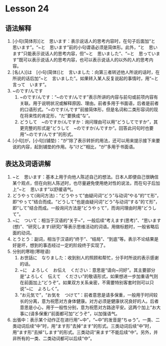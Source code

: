 # Lesson 24
## 语法解释
1. [小句(简体形)]と　思います：表示说话人的思考内容时，在句子后面加“と　思います”。“~と　思います”前的小句谓语必须是简体形。此外，“と　思います”只能表示说话人的思考内容，但“~と　思いました”、“~と　思っています”既可以表示说话人的思考内容，也可以表示说话人的以外的人的思考内容。
2. [名(人)]は　[小句(简体)]と　言いました：向第三者转述他人所说的话时，在所说的话后加“~と　言いました”。如果转入某人反复说起的事情时，用“~と　言って　います”。
3. ~のです/んです
	1. ~のです/んです：“~のです/んです”表示所讲的内容与前句或前项内容有关联。用于说明状况或解释原因、理由。前者多用于书面语，后者是前者的口语形式。“~のです/んです”前接简体形，但是名词和二类形容词的现在将来性的肯定形，“だ”要换成“な”。
	2. どうして　~のですか/んですか：询问理由可以用“どうしてですか”，其更完整的形式是“どうして　~のですか/んですか”。回答此问句时也要用“~のです/んです”的形式。
4. \[小句]が，\[小句](铺垫)：“が”除了表示转折的用法，还可以用来提示接下来要说的内容，起到铺垫的作用。与“けど”相比，“が”多用于书面语。

## 表达及词语讲解
1. ~と　思います：基本上用于向他人陈述自己的想法。日本人即便自己很确信某个观点，但在向别人陈述时，也尽量避免使用绝对性的说法，而在句子后加上“~と　思います”以舒缓语气。
2. どうやぅて(询问方法)：“どうやぅて”由疑问词“どう”与动词“やる”的“て形”，即“やぅて”结合而成。“どうして”也是由疑问词“どう”与动词“する”的て形”，即“して”结合而成。一般询问方法是“どうやぅて”，而询问理由时用“どうして”。
3. \~に　ついて：相当于汉语的“关于~”，一般后续“考えます(思考)”、“思います(想)”、“研究します(研究)”等表示思维活动的词语。用做标题时，一般省略后面的动词。
4. とうとう：副词，相当于汉语的“终于”、“结局”、“到底”等。表示不论结果是好是坏，想到的事态经过一定的阶段终于实现了。
5. 分别的寒暄(寒暄语)
	1. お世話に　なりました：收到别人的照顾和帮忙，分手时所说的表示感谢的话。
	2. \~に　よろしく　お伝え　ください：意思是“请向~问好”。其主要部分是“よろしく　伝えて　ください”的敬语形式，如果想进一步加重语气则在前面加上“どうぞ”。如果双方关系亲密，不需要特别客套时则可以只说“~に　よろしく”。
	3. “お元気で”，“お気を　つけて”：前者意思是请多保重，一般用于时间较长的分离，意为祝愿对方身体健康。对方必须是健康状况良好的人。后者意思是小心，用于一般性分别，意为祝愿对方路途平安。这两个加上“お大事に(请多保重)”前面都可加“どうぞ”，以加强语气。
6. 出張中：表示某个动作正在进行用“~中”，“~中”的发音是“ちゅう”。一类、二类动词后续“中”时，用“ます形”去掉“ます”的形式。三类动词后续“中”时，用“ます形”去掉“します”的形式。三类动词“来ます”不能后续“中”。另外，并非所有的一类、二类动词都可以后续“中”。


